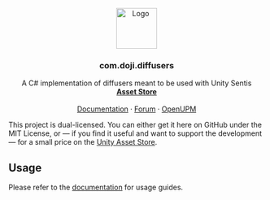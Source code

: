 <br />
<div align="center">
  <a href="https://www.doji-tech.com/">
    <img src="https://www.doji-tech.com/assets/favicon.ico" alt="Logo" width="80" height="80">
  </a>

  <h3 align="center">com.doji.diffusers</h3>

  <p align="center">
    A C# implementation of diffusers meant to be used with Unity Sentis
    <br />
    <a href="https://assetstore.unity.com/packages/slug/268501"><strong>Asset Store</strong></a>
    <br />
    <br />
    <a href="https://docs.doji-tech.com/com.doji.diffusers/">Documentation</a>
    ·
    <a href="https://forum.unity.com/">Forum</a>
    ·
    <a href="https://openupm.com/packages/com.doji.diffusers/">OpenUPM</a>
  </p>
</div>

This project is dual-licensed. You can either get it here on GitHub under the MIT License, or — if you find it useful and want to support the development — for a small price on the [Unity Asset Store].

## Usage

Please refer to the [documentation] for usage guides.

[Unity Asset Store]: https://assetstore.unity.com/publishers/60759
[documentation]: https://docs.doji-tech.com/com.doji.diffusers/
[diffusers]: https://github.com/huggingface/diffusers